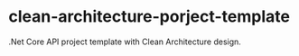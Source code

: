 # clean-architecture-porject-template
.Net Core API project template with Clean Architecture design.
